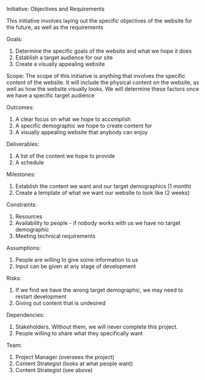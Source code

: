 Initiative: Objectives and Requirements

This initiative involves laying out the specific objectives of the website for the future, as well as the requirements

Goals: 
1) Determine the specific goals of the website and what we hope it does
2) Establish a target audience for our site
3) Create a visually appealing website

Scope: The scope of this initiative is anything that involves the specific content of the website. It will include the physical content on the website,
as well as how the website visually looks. We will determine these factors once we have a specific target audience

Outcomes:
1) A clear focus on what we hope to accomplish
2) A specific demographic we hope to create content for
3) A visually appealing website that anybody can enjoy

Deliverables:
1) A list of the content we hope to provide
2) A schedule

Milestones:
1) Establish the content we want and our target demographics (1 month)
2) Create a template of what we want our website to look like (2 weeks)

Constraints:
1) Resources
2) Availability to people - if nobody works with us we have no target demographic
3) Meeting technical requirements

Assumptions: 
1) People are willing to give some information to us
2) Input can be given at any stage of development

Risks:
1) If we find we have the wrong target demographic, we may need to restart development
2) Giving out content that is undesired

Dependencies:
1) Stakeholders. Without them, we will never complete this project.
2) People willing to share what they specifically want

Team:
1) Project Manager (oversees the project)
2) Content Strategist (looks at what people want)
3) Content Strategist (see above)
